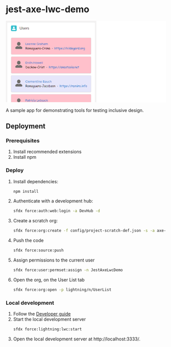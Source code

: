 # jest-axe-lwc-demo

![Sample app screenshot](/docs/jest-axe-lwc-demo.png)

A sample app for demonstrating tools for testing inclusive design.

## Deployment

### Prerequisites

1. Install recommended extensions
1. Install npm

### Deploy

1. Install dependencies:
   ```sh
   npm install
   ```
1. Authenticate with a development hub:
   ```sh
   sfdx force:auth:web:login -a DevHub -d
   ```
1. Create a scratch org:
   ```sh
   sfdx force:org:create -f config/project-scratch-def.json -s -a axe-demo
   ```
1. Push the code
   ```sh
   sfdx force:source:push
   ```
1. Assign permissions to the current user
   ```sh
   sfdx force:user:permset:assign -n JestAxeLwcDemo
   ```
1. Open the org, on the User List tab
   ```sh
   sfdx force:org:open -p lightning/n/UserList
   ```

### Local development

1. Follow the [Developer guide](https://developer.salesforce.com/docs/component-library/documentation/en/lwc/lwc.get_started_local_dev_setup)
1. Start the local development server
   ```sh
   sfdx force:lightning:lwc:start
   ```
1. Open the local development server at http://localhost:3333/.
